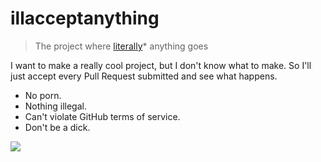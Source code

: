 # illacceptanything

> The project where [literally](http://www.buzzfeed.com/jessicamisener/the-wrong-definition-of-literally-is-literally-going-in-the#.chA7QxZ9n)* anything goes

I want to make a really cool project, but I don't know what to make. So I'll just accept
every Pull Request submitted and see what happens.

 * No porn. 
 * Nothing illegal. 
 * Can't violate GitHub terms of service. 
 * Don't be a dick.

![](https://http://i.imgur.com/JVYdHCh.gif)
